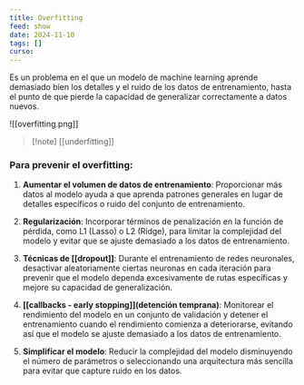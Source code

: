 ```yaml
---
title: Overfitting
feed: show
date: 2024-11-10
tags: []
curso: 
---
```


Es un problema en el que un modelo de machine learning aprende demasiado bien los detalles y el ruido de los datos de entrenamiento, hasta el punto de que pierde la capacidad de generalizar correctamente a datos nuevos.

![[overfitting.png]]

>[!note] [[underfitting]]

### **Para prevenir el overfitting:**

1. **Aumentar el volumen de datos de entrenamiento**: Proporcionar más datos al modelo ayuda a que aprenda patrones generales en lugar de detalles específicos o ruido del conjunto de entrenamiento.

2. **Regularización**: Incorporar términos de penalización en la función de pérdida, como L1 (Lasso) o L2 (Ridge), para limitar la complejidad del modelo y evitar que se ajuste demasiado a los datos de entrenamiento.
3. **Técnicas de [[dropout]]**: Durante el entrenamiento de redes neuronales, desactivar aleatoriamente ciertas neuronas en cada iteración para prevenir que el modelo dependa excesivamente de rutas específicas y mejore su capacidad de generalización.
4. **[[callbacks - early stopping]](detención temprana)**: Monitorear el rendimiento del modelo en un conjunto de validación y detener el entrenamiento cuando el rendimiento comienza a deteriorarse, evitando así que el modelo se ajuste demasiado a los datos de entrenamiento.
5. **Simplificar el modelo**: Reducir la complejidad del modelo disminuyendo el número de parámetros o seleccionando una arquitectura más sencilla para evitar que capture ruido en los datos.
